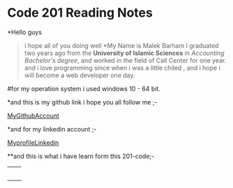 # Code 201 Reading Notes
*Hello guys

> i hope all of you doing well 
*My Name is Malek Barham  I graduated two years ago  from the **University of Islamic Sciences** in _Accounting Bachelor's degree_, and worked in the field of Call Center  for one year.
and i love programming since when  i was a little chiled  , and i hope i will become 
a web developer one day.

#for my operation system i used windows 10 - 64 bit. 

*and this is my github link i hope you all follow me ;- 

[MyGithubAccount](https://github.com/MalekBarham)

*and for my linkedin account ;-


[MyprofileLinkedin](https://www.linkedin.com/in/malek-barham-5802781aa/)


**and this is what i have learn form this 201-code;-

|                                                            |                                                                 |
|----------------------------------------------------------- | --------------------------------------------------------------- | 
|                                                            |                                                                 |       
|                                                            |                                                                 |
|                                                            |                                                                 |
|                                                            |                                                                 |
|                                                            |                                                                 |
